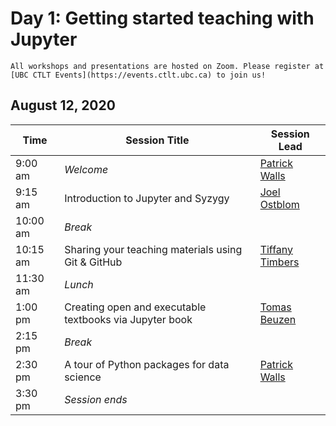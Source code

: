 # Day 1: Getting started teaching with Jupyter

```{important}
All workshops and presentations are hosted on Zoom. Please register at [UBC CTLT Events](https://events.ctlt.ubc.ca) to join us!
```

## August 12, 2020

| Time | Session Title | Session Lead |
| -- | -- | -- |
| 9:00 am | *Welcome* | [Patrick Walls](speakers.html#patrick-walls) |
| 9:15 am | Introduction to Jupyter and Syzygy | [Joel Ostblom](speakers.html#joel-ostblom) |
| 10:00 am | *Break* | |
| 10:15 am | Sharing your teaching materials using Git & GitHub | [Tiffany Timbers](speakers.html#tiffany-timbers) |
| 11:30 am | *Lunch* | |
| 1:00 pm | Creating open and executable textbooks via Jupyter book | [Tomas Beuzen](speakers.html#tomas-beuzen) |
| 2:15 pm | *Break* | |
| 2:30 pm | A tour of Python packages for data science | [Patrick Walls](speakers.html#patrick-walls) |
| 3:30 pm | *Session ends* | |
